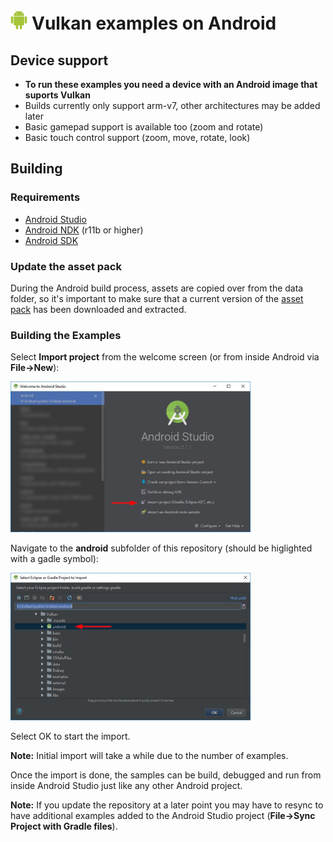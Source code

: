 # <img src="./../images/androidlogo.png" alt="" height="32px"> Vulkan examples on Android

## Device support
- **To run these examples you need a device with an Android image that suports Vulkan**
- Builds currently only support arm-v7, other architectures may be added later
- Basic gamepad support is available too (zoom and rotate)
- Basic touch control support (zoom, move, rotate, look)

## Building

### Requirements

- [Android Studio](https://developer.android.com/studio/)
- [Android NDK](https://developer.android.com/ndk/downloads/) (r11b or higher)
- [Android SDK](https://developer.android.com/studio/index.html)

### Update the asset pack

During the Android build process, assets are copied over from the data folder, so it's important to make sure that a current version of the [asset pack](../data/README.md) has been downloaded and extracted. 

### Building the Examples

Select **Import project** from the welcome screen (or from inside Android via **File->New**):

<img src="androidstudio01.jpg" alt="" width="384px">

Navigate to the **android** subfolder of this repository (should be higlighted with a gadle symbol):

<img src="androidstudio02.jpg" alt="" width="384px">

Select OK to start the import.

**Note:** Initial import will take a while due to the number of examples.

Once the import is done, the samples can be build, debugged and run from inside Android Studio just like any other Android project.

**Note:** If you update the repository at a later point you may have to resync to have additional examples added to the Android Studio project (**File->Sync Project with Gradle files**).
